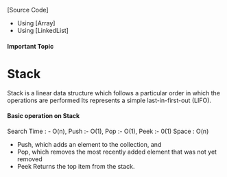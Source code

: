 [Source Code] 
  - Using [Array]
  - Using [LinkedList]

#### Important Topic

# Stack

Stack is a linear data structure which follows a particular order in which the operations are performed
Its represents a simple last-in-first-out (LIFO).

#### Basic operation on Stack

Search Time : - O(n), Push :- O(1), Pop :- O(1), Peek :- 0(1)
Space : O(n)

   - Push, which adds an element to the collection, and
   - Pop, which removes the most recently added element that was not yet removed
   - Peek Returns the top item from the stack.







